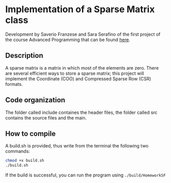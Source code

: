# Implementation of a Sparse Matrix class

Development by Saverio Franzese and Sara Serafino of the first project of the course Advanced Programming that can be found [here](https://github.com/pcafrica/advanced_programming_2023-2024/blob/main/homeworks/homework_01.md).

## Description
A sparse matrix is a matrix in which most of the elements are zero. There are several efficient ways to store a sparse matrix; this project will implement the Coordinate (COO) and Compressed Sparse Row (CSR) formats.

## Code organization
The folder called include containes the header files, the folder called src contains the source files and the main.

## How to compile
A build.sh is provided, thus write from the terminal the following two commands:
```bash
chmod +x build.sh
./build.sh
```
If the build is successful, you can run the program using `./build/HomeworkSF`
